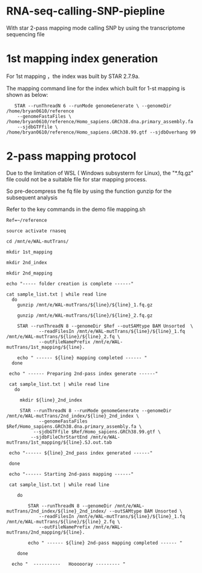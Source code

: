 # RNA-seq-calling-SNP-piepline

With star 2-pass mapping mode calling SNP by using the transcriptome sequencing file

# 1st mapping index generation

For 1st mapping ，the index was built by STAR 2.7.9a. 

The mapping command line for the index which built for 1-st mapping is shown as below:
       
       STAR --runThreadN 6 --runMode genomeGenerate \ --genomeDir /home/bryan0610/reference 
        --genomeFastaFiles \ /home/bryan0610/reference/Homo_sapiens.GRCh38.dna.primary_assembly.fa 
        --sjdbGTFfile \ /home/bryan0610/reference/Homo_sapiens.GRCh38.99.gtf --sjdbOverhang 99
# 2-pass mapping protocol
Due to the limitation of WSL ( Windows subsysterm for Linux), 
the "*.fq.gz" file could not be a suitable file for star mapping process. 

So pre-decompress the fq file by using the function gunzip for the subsequent analysis

Refer to the key commands in the demo file mapping.sh


    Ref=~/reference

    source activate rnaseq

    cd /mnt/e/WAL-mutTrans/

    mkdir 1st_mapping

    mkdir 2nd_index

    mkdir 2nd_mapping

    echo "----- folder creation is complete ------"

    cat sample_list.txt | while read line
      do
        gunzip /mnt/e/WAL-mutTrans/${line}/${line}_1.fq.gz
   
        gunzip /mnt/e/WAL-mutTrans/${line}/${line}_2.fq.gz
   
        STAR --runThreadN 8 --genomeDir $Ref --outSAMtype BAM Unsorted  \
                --readFilesIn /mnt/e/WAL-mutTrans/${line}/${line}_1.fq /mnt/e/WAL-mutTrans/${line}/${line}_2.fq \
                --outFileNamePrefix /mnt/e/WAL-mutTrans/1st_mapping/${line}.
 
        echo " ------ ${line} mapping completed ------ "
      done

     echo " ------ Preparing 2nd-pass index generate ------"

     cat sample_list.txt | while read line
       do
         
         mkdir ${line}_2nd_index
         
         STAR --runThreadN 8 --runMode genomeGenerate --genomeDir /mnt/e/WAL-mutTrans/2nd_index/${line}_2nd_index \
                --genomeFastaFiles $Ref/Homo_sapiens.GRCh38.dna.primary_assembly.fa \
              --sjdbGTFfile $Ref/Homo_sapiens.GRCh38.99.gtf \
             --sjdbFileChrStartEnd /mnt/e/WAL-mutTrans/1st_mapping/${line}.SJ.out.tab
       
     echo "------ ${line}_2nd_pass index generated ------"
      
     done
    
     echo "------ Starting 2nd-pass mapping ------"
    
     cat sample_list.txt | while read line
        
        do
            
            STAR --runThreadN 8 --genomeDir /mnt/e/WAL-mutTrans/2nd_index/${line}_2nd_index/ --outSAMtype BAM Unsorted \
                --readFilesIn /mnt/e/WAL-mutTrans/${line}/${line}_1.fq /mnt/e/WAL-mutTrans/${line}/${line}_2.fq \
                --outFileNamePrefix /mnt/e/WAL-mutTrans/2nd_mapping/${line}.
        
            echo " ------ ${line} 2nd-pass mapping completed ------ "

        done

      echo "  ----------   Hoooooray --------- " 


